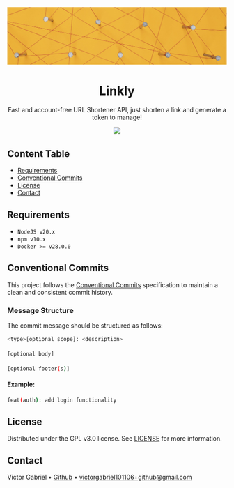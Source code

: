 <img alt="Links" src="public/images/readme.banner.jpg" />

<h1 align="center">
    Linkly
</h1>

<p align="center">
    Fast and account-free URL Shortener API, just shorten a link and generate a token to manage!
</p>

<p align="center">
  <a href="https://skillicons.dev">
    <img src="https://skillicons.dev/icons?i=nodejs,ts,git,docker" />
  </a>
</p>

## Content Table

- [Requirements](#requirements)
- [Conventional Commits](#conventional-commits)
- [License](#license)
- [Contact](#contact)

## Requirements

- `NodeJS v20.x`
- `npm v10.x`
- `Docker >= v28.0.0`

## Conventional Commits

This project follows the [Conventional Commits](https://www.conventionalcommits.org/) specification to maintain a clean and consistent commit history.

### Message Structure

The commit message should be structured as follows:

```bash
<type>[optional scope]: <description>

[optional body]

[optional footer(s)]
```

#### Example:

```bash
feat(auth): add login functionality
```

## License

Distributed under the GPL v3.0 license. See [LICENSE](LICENSE.md) for more information.

## Contact

Victor Gabriel • [Github](https://github.com/Victor101106/) • victorgabriel101106+github@gmail.com
